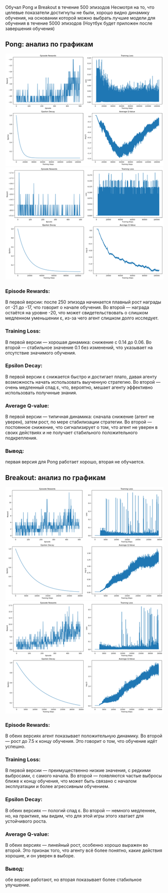 Обучал Pong и Breakout в течение 500 эпизодов
Несмотря на то, что целевые показатели достигнуты не были, хорошо видно динамику обучения, на основании которой можно выбрать лучшие модели для обучения в течение 5000 эпизодов (Ноутбук будет приложен после завершения обучения)


## Pong: анализ по графикам
![pong1](images/pong1.png)
![pong2](images/pong2.png)

### Episode Rewards:
В первой версии: после 250 эпизода начинается плавный рост награды от -21 до -17, что говорит о начале обучения. Во второй — награда остаётся на уровне -20, что может свидетельствовать о слишком медленном уменьшении ε, из-за чего агент слишком долго исследует.

### Training Loss:
В первой версии — хорошая динамика: снижение с 0.14 до 0.06. Во второй — стабильное значение 0.1 без изменений, что указывает на отсутствие значимого обучения.

### Epsilon Decay:
В первой версии ε снижается быстро и достигает плато, давая агенту возможность начать использовать выученную стратегию. Во второй — очень медленный спад ε, что, вероятно, мешает агенту эффективно использовать получнные знания.

### Average Q-value:
В первой версии — типичная динамика: сначала снижение (агент не уверен), затем рост, по мере стабилизации стратегии. Во второй — постоянное снижение, что сигнализирует о том, что агент не уверен в своих действиях и не получает стабильного положительного подкрепления.

### Вывод:
первая версия для Pong работает хорошо, вторая не обучается.

## Breakout: анализ по графикам
![breakout1](images/breakout1.png)
![breakout2](images/breakout2.png)

### Episode Rewards:
В обеих версиях агент показывает положительную динамику. Во второй — рост до 7.5 к концу обучения. Это говорит о том, что обучение идёт успешно.

### Training Loss:
В первой версии — преимущественно низкие значения, с редкими выбросами, с самого начала. Во второй — появляются частые выбросы ближе к концу обучения, что может быть связано с началом эксплуатации и более агрессивным обучением.

### Epsilon Decay:
В обеих версиях — пологий спад ε. Во второй — немного медленнее, но, на практике, мы видим, что для этой игры этого хватает для устойчивого роста.

### Average Q-value:
В обеих версиях — линейный рост, особенно хорошо выражен во второй. Это признак того, что агенту всё более понятно, какие действия хорошие, и он уверен в выборе.

### Вывод:
обе версии работают, но вторая показывает более стабильное улучшение.